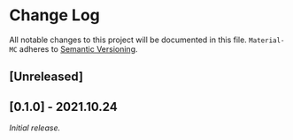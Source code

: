 # Change Log

All notable changes to this project will be documented in this file.
`Material-MC` adheres to [Semantic Versioning](https://semver.org/).

## [Unreleased]

## [0.1.0] - 2021.10.24

_Initial release._
